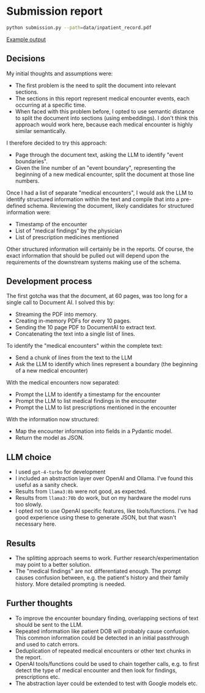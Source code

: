 # Submission report

```bash
python submission.py --path=data/inpatient_record.pdf
```

[Example output](https://github.com/saulhoward/llm-engineer-starter/blob/main/data/example-output.json)

## Decisions

My initial thoughts and assumptions were:

- The first problem is the need to split the document into relevant sections.
- The sections in this report represent medical encounter events, each occurring at a specific time.
- When faced with this problem before, I opted to use semantic distance to split the document into sections (using embeddings). I don't think this approach would work here, because each medical encounter is highly similar semantically.

I therefore decided to try this approach:

- Page through the document text, asking the LLM to identify "event boundaries".
- Given the line number of an "event boundary", representing the beginning of a new medical encounter, split the document at those line numbers.

Once I had a list of separate "medical encounters", I would ask the LLM to identify structured information within the text and compile that into a pre-defined schema. Reviewing the document, likely candidates for structured information were:

- Timestamp of the encounter
- List of "medical findings" by the physician
- List of prescription medicines mentioned

Other structured information will certainly be in the reports. Of course, the exact information that should be pulled out will depend upon the requirements of the downstream systems making use of the schema.

## Development process

The first gotcha was that the document, at 60 pages, was too long for a single call to Document AI. I solved this by:

- Streaming the PDF into memory.
- Creating in-memory PDFs for every 10 pages.
- Sending the 10 page PDF to DocumentAI to extract text.
- Concatenating the text into a single list of lines.

To identify the "medical encounters" within the complete text:

- Send a chunk of lines from the text to the LLM
- Ask the LLM to identify which lines represent a boundary (the beginning of a new medical encounter)

With the medical encounters now separated:

- Prompt the LLM to identify a timestamp for the encounter
- Prompt the LLM to list medical findings in the encounter
- Prompt the LLM to list prescriptions mentioned in the encounter

With the information now structured:

- Map the encounter information into fields in a Pydantic model.
- Return the model as JSON.

## LLM choice

- I used `gpt-4-turbo` for development
- I included an abstraction layer over OpenAI and Ollama. I've found this useful as a sanity check.
- Results from `llama3:8b` were not good, as expected.
- Results from `llama3:70b` do work, but on my hardware the model runs too slowly.
- I opted not to use OpenAI specific features, like tools/functions. I've had good experience using these to generate JSON, but that wasn't necessary here.

## Results

- The splitting approach seems to work. Further research/experimentation may point to a better solution.
- The "medical findings" are not differentiated enough. The prompt causes confusion between, e.g. the patient's history and their family history. More detailed prompting is needed.

## Further thoughts

- To improve the encounter boundary finding, overlapping sections of text should be sent to the LLM.
- Repeated information like patient DOB will probably cause confusion. This common information could be detected in an initial passthrough and used to catch errors.
- Deduplication of repeated medical encounters or other text chunks in the report.
- OpenAI tools/functions could be used to chain together calls, e.g. to first detect the type of medical encounter and then look for findings, prescriptions etc.
- The abstraction layer could be extended to test with Google models etc.
